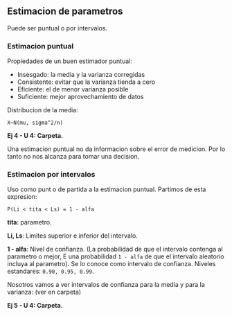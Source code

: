 ## Estimacion de parametros

Puede ser puntual o por intervalos.

### Estimacion puntual

Propiedades de un buen estimador puntual:
 - Insesgado: la media y la varianza corregidas
 - Consistente: evitar que la varianza tienda a cero
 - Eficiente: el de menor varianza posible
 - Suficiente: mejor aprovechamiento de datos

Distribucion de la media:

```
X~N(mu, sigma^2/n)
```

**Ej 4 - U 4: Carpeta.**

Una estimacion puntual no da informacion sobre el error de medicion. Por lo tanto no nos alcanza para tomar una decision.

### Estimacion por intervalos

Uso como punt o de partida a la estimacion puntual. Partimos de esta expresion:

```
P(Li < tita < Ls) = 1 - alfa
```

**tita**: parametro.

**Li, Ls**: Limites superior e inferior del intervalo.

**1 - alfa**: Nivel de confianza. (La probabilidad de que el intervalo contenga al parametro o mejor, E una probabilidad `1 - alfa` de que el intervalo aleatorio incluya al parametro). Se lo conoce como intervalo de confianza. Niveles estandares: `0.90, 0.95, 0.99`.

Nosotros vamos a ver intervalos de confianza para la media y para la varianza: (ver en carpeta)

**Ej 5 - U 4: Carpeta.**
